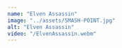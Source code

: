 ```yaml
---
name: "Elven Assassin"
image: "../assets/SMASH-POINT.jpg"
alt: "Elven Assassin"
video: "/ElvenAssassin.webm"
---
```

